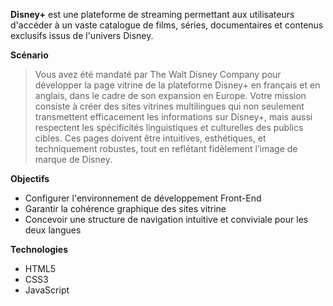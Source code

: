 **Disney+** est une plateforme de streaming permettant aux utilisateurs d'accéder à un vaste catalogue de films, séries, documentaires et contenus exclusifs issus de l'univers Disney.


**Scénario**
> Vous avez été mandaté par The Walt Disney Company pour développer la page vitrine de la plateforme Disney+ en français et en anglais, dans le cadre de son expansion en Europe. Votre mission consiste à créer des sites vitrines multilingues qui non seulement transmettent efficacement les informations sur Disney+, mais aussi respectent les spécificités linguistiques et culturelles des publics cibles. Ces pages doivent être intuitives, esthétiques, et techniquement robustes, tout en reflétant fidèlement l’image de marque de Disney.


**Objectifs**
- Configurer l'environnement de développement Front-End
- Garantir la cohérence graphique des sites vitrine
- Concevoir une structure de navigation intuitive et conviviale pour les deux langues


**Technologies**
- HTML5
- CSS3
- JavaScript
